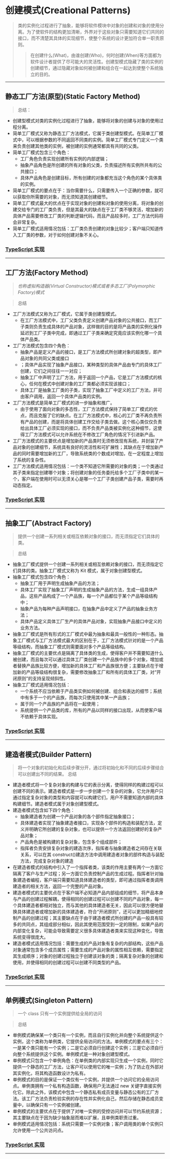 # 创建模式(Creational Patterns)

> 类的实例化过程进行了抽象，能够将软件模块中对象的创建和对象的使用分离。为了使软件的结构更加清晰，外界对于这些对象只需要知道它们共同的接口，而不清楚其具体的实现细节，使整个系统的设计更加符合单一职责原则。
>
> > 在创建什么(What)，由谁创建(Who)，何时创建(When)等方面都为软件设计者提供了尽可能大的灵活性。创建型模式隐藏了类的实例的创建细节，通过隐藏对象如何被创建和组合在一起达到使整个系统独立的目的。

---

## 静态工厂方法(原型)(Static Factory Method)

> 总结：

- 创建型模式对类的实例化过程进行了抽象，能够将对象的创建与对象的使用过程分离。
- 简单工厂模式又称为静态工厂方法模式，它属于类创建型模式。在简单工厂模式中，可以根据参数的不同返回不同类的实例。简单工厂模式专门定义一个类来负责创建其他类的实例，被创建的实例通常都具有共同的父类。
- 简单工厂模式包含三个角色：
  - 工厂角色负责实现创建所有实例的内部逻辑；
  - 抽象产品角色是所创建的所有对象的父类，负责描述所有实例所共有的公共接口；
  - 具体产品角色是创建目标，所有创建的对象都充当这个角色的某个具体类的实例。
- 简单工厂模式的要点在于：当你需要什么，只需要传入一个正确的参数，就可以获取你所需要的对象，而无须知道其创建细节。
- 简单工厂模式最大的优点在于实现对象的创建和对象的使用分离，将对象的创建交给专门的工厂类负责，但是其最大的缺点在于工厂类不够灵活，增加新的具体产品需要修改工厂类的判断逻辑代码，而且产品较多时，工厂方法代码将会非常复杂。
- 简单工厂模式适用情况包括：工厂类负责创建的对象比较少；客户端只知道传入工厂类的参数，对于如何创建对象不关心。

### [TypeScript 实现](./StaticFactoryMethod.ts)

---

## 工厂方法(Factory Method)

> _也称虚拟构造器(Virtual Constructor)模式或者多态工厂(Polymorphic Factory)模式_

> 总结

- 工厂方法模式又称为工厂模式，它属于类创建型模式。
  - 在工厂方法模式中，工厂父类负责定义创建产品对象的公共接口，而工厂子类则负责生成具体的产品对象，这样做的目的是将产品类的实例化操作延迟到工厂子类中完成，即通过工厂子类来确定究竟应该实例化哪一个具体产品类。
- 工厂方法模式包含四个角色：
  - 抽象产品是定义产品的接口，是工厂方法模式所创建对象的超类型，即产品对象的共同父类或接口
  - ；具体产品实现了抽象产品接口，某种类型的具体产品由专门的具体工厂创建，它们之间往往一一对应；
  - 抽象工厂中声明了工厂方法，用于返回一个产品，它是工厂方法模式的核心，任何在模式中创建对象的工厂类都必须实现该接口；
  - 具体工厂是抽象工厂类的子类，实现了抽象工厂中定义的工厂方法，并可由客户调用，返回一个具体产品类的实例。
- 工厂方法模式是简单工厂模式的进一步抽象和推广。
  - 由于使用了面向对象的多态性，工厂方法模式保持了简单工厂模式的优点，而且克服了它的缺点。在工厂方法模式中，核心的工厂类不再负责所有产品的创建，而是将具体创建工作交给子类去做。这个核心类仅仅负责给出具体工厂必须实现的接口，而不负责产品类被实例化这种细节，这使得工厂方法模式可以允许系统在不修改工厂角色的情况下引进新产品。
- 工厂方法模式的主要优点是增加新的产品类时无须修改现有系统，并封装了产品对象的创建细节，系统具有良好的灵活性和可扩展性；其缺点在于增加新产品的同时需要增加新的工厂，导致系统类的个数成对增加，在一定程度上增加了系统的复杂性。
- 工厂方法模式适用情况包括：一个类不知道它所需要的对象的类；一个类通过其子类来指定创建哪个对象；将创建对象的任务委托给多个工厂子类中的某一个，客户端在使用时可以无须关心是哪一个工厂子类创建产品子类，需要时再动态指定。

### [TypeScript 实现](./FactoryMethod.ts)

---

## 抽象工厂(Abstract Factory)

> 提供一个创建一系列相关或相互依赖对象的接口，而无须指定它们具体的类。

> 总结

- 抽象工厂模式提供一个创建一系列相关或相互依赖对象的接口，而无须指定它们具体的类。抽象工厂模式又称为 Kit 模式，属于对象创建型模式。
- 抽象工厂模式包含四个角色：
  - 抽象工厂用于声明生成抽象产品的方法；
  - 具体工厂实现了抽象工厂声明的生成抽象产品的方法，生成一组具体产品，这些产品构成了一个产品族，每一个产品都位于某个产品等级结构中；
  - 抽象产品为每种产品声明接口，在抽象产品中定义了产品的抽象业务方法；
  - 具体产品定义具体工厂生产的具体产品对象，实现抽象产品接口中定义的业务方法。
- 抽象工厂模式是所有形式的工厂模式中最为抽象和最具一般性的一种形态。抽象工厂模式与工厂方法模式最大的区别在于，工厂方法模式针对的是一个产品等级结构，而抽象工厂模式则需要面对多个产品等级结构。
- 抽象工厂模式的主要优点是隔离了具体类的生成，使得客户并不需要知道什么被创建，而且每次可以通过具体工厂类创建一个产品族中的多个对象，增加或者替换产品族比较方便，增加新的具体工厂和产品族很方便；主要缺点在于增加新的产品等级结构很复杂，需要修改抽象工厂和所有的具体工厂类，对“开闭原则”的支持呈现倾斜性。
- 抽象工厂模式适用情况包括：
  - 一个系统不应当依赖于产品类实例如何被创建、组合和表达的细节；系统中有多于一个的产品族，而每次只使用其中某一产品族；
  - 属于同一个产品族的产品将在一起使用；
  - 系统提供一个产品类的库，所有的产品以同样的接口出现，从而使客户端不依赖于具体实现。

### [TypeScript 实现](./AbstractFactory.ts)

---

## 建造者模式(Builder Pattern)

> 将一个对象的初始化和后续步骤分开，通过将初始化和不同的后续步骤结合可以创建出不同的结果。
> 总结

- 建造者模式将一个复杂对象的构建与它的表示分离，使得同样的构建过程可以创建不同的表示。建造者模式是一步一步创建一个复杂的对象，它允许用户只通过指定复杂对象的类型和内容就可以构建它们，用户不需要知道内部的具体构建细节。建造者模式属于对象创建型模式。
- 建造者模式包含如下四个角色：
  - 抽象建造者为创建一个产品对象的各个部件指定抽象接口；
  - 具体建造者实现了抽象建造者接口，实现各个部件的构造和装配方法，定义并明确它所创建的复杂对象，也可以提供一个方法返回创建好的复杂产品对象；
  - 产品角色是被构建的复杂对象，包含多个组成部件；
  - 指挥者负责安排复杂对象的建造次序，指挥者与抽象建造者之间存在关联关系，可以在其 construct()建造方法中调用建造者对象的部件构造与装配方法，完成复杂对象的建造
- 在建造者模式的结构中引入了一个指挥者类，该类的作用主要有两个一方面它隔离了客户与生产过程；另一方面它负责控制产品的生成过程。指挥者针对抽象建造者编程，客户端只需要知道具体建造者的类型，即可通过指挥者类调用建造者的相关方法，返回一个完整的产品对象。
- 建造者模式的主要优点在于客户端不必知道产品内部组成的细节，将产品本身与产品的创建过程解耦，使得相同的创建过程可以创建不同的产品对象，每一个具体建造者都相对独立，而与其他的具体建造者无关，因此可以很方便地替换具体建造者或增加新的具体建造者，符合“开闭原则”，还可以更加精细地控制产品的创建过程；其主要缺点在于由于建造者模式所创建的产品一般具有较多的共同点，其组成部分相似，因此其使用范围受到一定的限制，如果产品的内部变化复杂，可能会导致需要定义很多具体建造者类来实现这种变化，导致系统变得很庞大。
- 建造者模式适用情况包括：需要生成的产品对象有复杂的内部结构，这些产品对象通常包含多个成员属性；需要生成的产品对象的属性相互依赖，需要指定其生成顺序；对象的创建过程独立于创建该对象的类；隔离复杂对象的创建和使用，并使得相同的创建过程可以创建不同类型的产品。

### [TypeScript 实现](./Bulider.ts)

---

## 单例模式(Singleton Pattern)

> 一个 class 只有一个实例提供给全局的访问

> 总结

- 单例模式确保某一个类只有一个实例，而且自行实例化并向整个系统提供这个实例，这个类称为单例类，它提供全局访问的方法。单例模式的要点有三个：一是某个类只能有一个实例；二是它必须自行创建这个实例；三是它必须自行向整个系统提供这个实例。单例模式是一种对象创建型模式。
- 单例模式只包含一个单例角色：在单例类的内部实现只生成一个实例，同时它提供一个静态的工厂方法，让客户可以使用它的唯一实例；为了防止在外部对其实例化，将其构造函数设计为私有。
- 单例模式的目的是保证一个类仅有一个实例，并提供一个访问它的全局访问点。单例类拥有一个私有构造函数，确保用户无法通过 new 关键字直接实例化它。除此之外，该模式中包含一个静态私有成员变量与静态公有的工厂方法。该工厂方法负责检验实例的存在性并实例化自己，然后存储在静态成员变量中，以确保只有一个实例被创建。
- 单例模式的主要优点在于提供了对唯一实例的受控访问并可以节约系统资源；其主要缺点在于因为缺少抽象层而难以扩展，且单例类职责过重。
- 单例模式适用情况包括：系统只需要一个实例对象；客户调用类的单个实例只允许使用一个公共访问点。

### [TypeScript 实现](./Singleton.ts)

---

